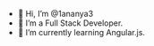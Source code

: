 - 👋 Hi, I’m @1ananya3
- 👀 I’m  a Full Stack Developer.
- 🌱 I’m currently learning Angular.js.
<!---
1ananya3/1ananya3 is a ✨ special ✨ repository because its `README.md` (this file) appears on your GitHub profile.
You can click the Preview link to take a look at your changes.
--->

